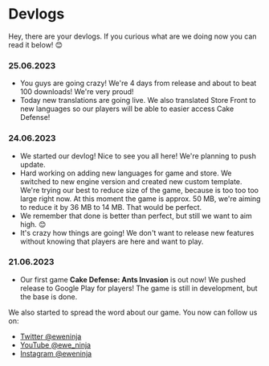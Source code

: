 # Devlogs
Hey, there are your devlogs. If you curious what are we doing now you can read it below! 😊

### 25.06.2023
- You guys are going crazy! We're 4 days from release and about to beat 100 downloads! We're very proud!
- Today new translations are going live. We also translated Store Front to new languages so our players will be able to easier access Cake Defense!

### 24.06.2023
- We started our devlog! Nice to see you all here! We're planning to push update.
- Hard working on adding new languages for game and store. We switched to new engine version and created new custom template. We're trying our best to reduce size of the game, because is too too too large right now. At this moment the game is approx. 50 MB, we're aiming to reduce it by 36 MB to 14 MB. That would be perfect.
- We remember that done is better than perfect, but still we want to aim high. 😊
- It's crazy how things are going! We don't want to release new features without knowing that players are here and want to play.

### 21.06.2023
- Our first game **Cake Defense: Ants Invasion** is out now! We pushed release to Google Play for players! The game is still in development, but the base is done.

We also started to spread the word about our game. You now can follow us on:
- [Twitter @eweninja](https://twitter.com/eweninja)
- [YouTube @ewe_ninja](https://youtube.com/@ewe_ninja)
- [Instagram @eweninja](https://instagram.com/eweninja)

